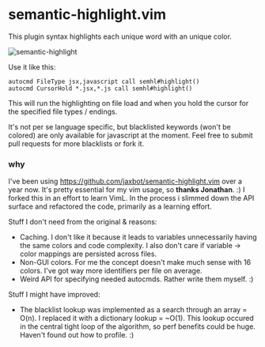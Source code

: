# semantic-highlight.vim

This plugin syntax highlights each unique word with an unique color.

![semantic-highlight](https://cloud.githubusercontent.com/assets/3755413/13548558/65de3b68-e2f3-11e5-9362-8c5fddb564a0.png)

Use it like this:

```
autocmd FileType jsx,javascript call semhl#highlight()
autocmd CursorHold *.jsx,*.js call semhl#highlight()
```

This will run the highlighting on file load and when you hold the cursor for
the specified file types / endings.

It's not per se language specific, but blacklisted keywords (won't be colored) are only available
for javascript at the moment. Feel free to submit pull requests for more
blacklists or fork it.

### why

I've been using https://github.com/jaxbot/semantic-highlight.vim over a year now. It's pretty essential for my vim usage, so **thanks Jonathan**. :) I forked this in an effort to learn VimL. In the process i slimmed down the API surface and refactored the code, primarily as a learning effort.

Stuff I don't need from the original & reasons:
- Caching. I don't like it because it leads to variables unnecessarily having the same colors and code complexity. I also don't care if variable -> color mappings are persisted across files.
- Non-GUI colors. For me the concept doesn't make much sense with 16 colors. I've got way more identifiers per file on average.
- Weird API for specifying needed autocmds. Rather write them myself. :)

Stuff I might have improved:
- The blacklist lookup was implemented as a search through an array = O(n). I replaced it with a dictionary lookup = ~O(1). This lookup occured in the central tight loop of the algorithm, so perf benefits could be huge. Haven't found out how to profile. :) 
